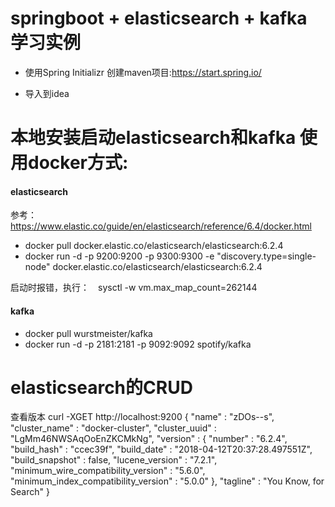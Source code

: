 # springboot + elasticsearch + kafka 学习实例

- 使用Spring Initializr 创建maven项目:https://start.spring.io/

- 导入到idea

# 本地安装启动elasticsearch和kafka 使用docker方式:

#### elasticsearch
参考：https://www.elastic.co/guide/en/elasticsearch/reference/6.4/docker.html
- docker pull docker.elastic.co/elasticsearch/elasticsearch:6.2.4
- docker run -d -p 9200:9200 -p 9300:9300 -e "discovery.type=single-node" docker.elastic.co/elasticsearch/elasticsearch:6.2.4

启动时报错，执行：　sysctl -w vm.max_map_count=262144

#### kafka

- docker pull wurstmeister/kafka
- docker run -d -p 2181:2181 -p 9092:9092 spotify/kafka


# elasticsearch的CRUD

查看版本
curl -XGET http://localhost:9200
{
  "name" : "zDOs--s",
  "cluster_name" : "docker-cluster",
  "cluster_uuid" : "LgMm46NWSAqOoEnZKCMkNg",
  "version" : {
    "number" : "6.2.4",
    "build_hash" : "ccec39f",
    "build_date" : "2018-04-12T20:37:28.497551Z",
    "build_snapshot" : false,
    "lucene_version" : "7.2.1",
    "minimum_wire_compatibility_version" : "5.6.0",
    "minimum_index_compatibility_version" : "5.0.0"
  },
  "tagline" : "You Know, for Search"
}

